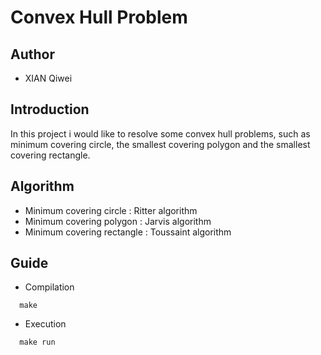 # Convex Hull Problem

## Author
  - XIAN Qiwei

## Introduction
In this project i would like to resolve some convex hull problems, such as minimum covering circle, the smallest covering polygon and the smallest covering rectangle.

## Algorithm
- Minimum covering circle : Ritter algorithm
- Minimum covering polygon : Jarvis algorithm
- Minimum covering rectangle : Toussaint algorithm

## Guide
 - Compilation
```
  make
```

- Execution
```
  make run
```
